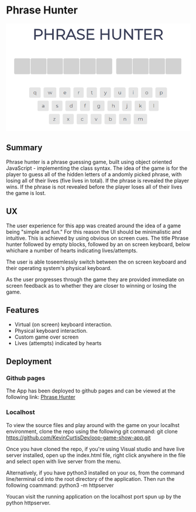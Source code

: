 # Phrase Hunter

<img src="images/phrase.png" style="max-width: 100%; width: 800px; height: auto; margin: 0 auto">

## Summary

Phrase hunter is a phrase guessing game, built using object oriented JavaScript - implementing the class syntax. The idea of the game is for the player to guess all of the hidden letters of a andomly picked phrase, with losing all of their lives (five lives in total). If the phrase is revealed the player wins. If the phrase is not revealed before the player loses all of their lives the game is lost. 

## UX
 The user experience for this app was created around the idea of a game being "simple and fun." For this reason the UI should be minimalistic and intuitive. This is achieved by using obvious on screen cues. The title Phrase hunter followed by empty blocks, followed by an on screen keyboard, below whichare a number of hearts indicating lives/attempts.

 The user is able toseemlessly switch between the on screen keyboard and their operating system's physical keyboard. 

 As the user progresses through the game they are provided immediate on screen feedback as to whether they are closer to winning or losing the game.

## Features

* Virtual (on screen) keyboard interaction.
* Physical keyboard interaction.
* Custom game over screen 
* Lives (attempts) indicated by hearts


## Deployment

### Github pages
The App has been deployed to github pages and can be viewed at the following link: [Phrase Hunter](https://kevincurtisdev.github.io/oop-game-show-app/)

### Localhost

To view the source files and play around with the game on your localhst environment, clone the repo using the following git command: git clone https://github.com/KevinCurtisDev/oop-game-show-app.git

Once you have cloned the repo, if you're using Visual studio and have live server installed, open up the index.html file, right click anywhere in the file and select open with live server from the menu.

Alternatively, if you have python3 installed on your os, from the command line/terminal cd into the root directory of the application. Then run the following coammand: python3 -m httpserver

Youcan visit the running application on the localhost port spun up by the python httpserver.